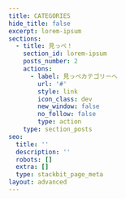 ```yaml
---
title: CATEGORIES
hide_title: false
excerpt: lorem-ipsum
sections:
  - title: 見っぺ！
    section_id: lorem-ipsum
    posts_number: 2
    actions:
      - label: 見っぺカテゴリーへ
        url: '#'
        style: link
        icon_class: dev
        new_window: false
        no_follow: false
        type: action
    type: section_posts
seo:
  title: ''
  description: ''
  robots: []
  extra: []
  type: stackbit_page_meta
layout: advanced
---
```

